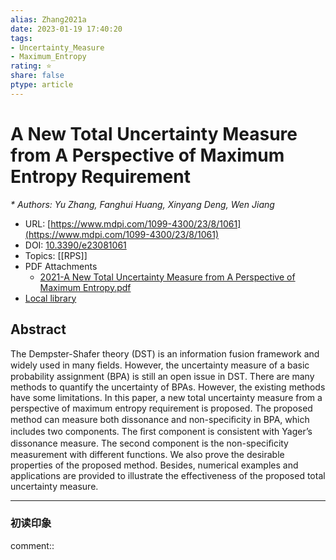 ```yaml
---
alias: Zhang2021a
date: 2023-01-19 17:40:20
tags: 
- Uncertainty_Measure
- Maximum_Entropy
rating: ⭐
share: false
ptype: article
---
```


# A New Total Uncertainty Measure from A Perspective of Maximum Entropy Requirement
<cite>* Authors: Yu Zhang, Fanghui Huang, Xinyang Deng, Wen Jiang</cite>
* URL: [https://www.mdpi.com/1099-4300/23/8/1061](https://www.mdpi.com/1099-4300/23/8/1061)
* DOI: [10.3390/e23081061](https://doi.org/10.3390/e23081061)
* Topics: [[RPS]]
* PDF Attachments
	- [2021-A New Total Uncertainty Measure from A Perspective of Maximum Entropy.pdf](zotero://open-pdf/library/items/RXDF8UHJ)
* [Local library](zotero://select/items/1_LA2EQ9IP)

## Abstract

The Dempster-Shafer theory (DST) is an information fusion framework and widely used in many ﬁelds. However, the uncertainty measure of a basic probability assignment (BPA) is still an open issue in DST. There are many methods to quantify the uncertainty of BPAs. However, the existing methods have some limitations. In this paper, a new total uncertainty measure from a perspective of maximum entropy requirement is proposed. The proposed method can measure both dissonance and non-speciﬁcity in BPA, which includes two components. The ﬁrst component is consistent with Yager’s dissonance measure. The second component is the non-speciﬁcity measurement with different functions. We also prove the desirable properties of the proposed method. Besides, numerical examples and applications are provided to illustrate the effectiveness of the proposed total uncertainty measure.


---

### 初读印象

comment::
